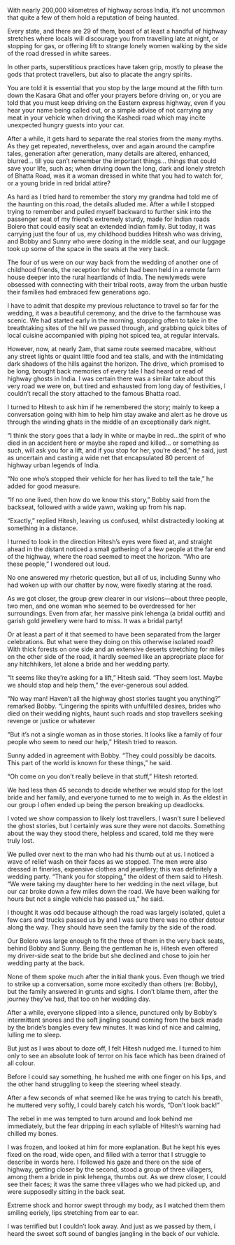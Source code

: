 With nearly 200,000 kilometres of highway across India, it’s not uncommon that quite a few of them hold a reputation of being haunted.

Every state, and there are 29 of them, boast of at least a handful of highway stretches where locals will discourage you from travelling late at night, or stopping for gas, or offering lift to strange lonely women walking by the side of the road dressed in white sarees.

In other parts, superstitious practices have taken grip, mostly to please the gods that protect travellers, but also to placate the angry spirits.

You are told it is essential that you stop by the large mound at the fifth turn down the Kasara Ghat and offer your prayers before driving on, or you are told that you must keep driving on the Eastern express highway, even if you hear your name being called out, or a simple advise of not carrying any meat in your vehicle when driving the Kashedi road which may incite unexpected hungry guests into your car.

After a while, it gets hard to separate the real stories from the many myths. As they get repeated, nevertheless, over and again around the campfire tales, generation after generation, many details are altered, enhanced, blurred… till you can’t remember the important things… things that could save your life, such as; when driving down the long, dark and lonely stretch of Bhatta Road, was it a woman dressed in white that you had to watch for, or a young bride in red bridal attire?

As hard as I tried hard to remember the story my grandma had told me of the haunting on this road, the details alluded me. After a while I stopped trying to remember and pulled myself backward to further sink into the passenger seat of my friend’s extremely sturdy, made for Indian roads Bolero that could easily seat an extended Indian family. But today, it was carrying just the four of us, my childhood buddies Hitesh who was driving, and Bobby and Sunny who were dozing in the middle seat, and our luggage took up some of the space in the seats at the very back.

The four of us were on our way back from the wedding of another one of childhood friends, the reception for which had been held in a remote farm house deeper into the rural heartlands of India. The newlyweds were obsessed with connecting with their tribal roots, away from the urban hustle their families had embraced few generations ago.

I have to admit that despite my previous reluctance to travel so far for the wedding,  it was a beautiful ceremony, and the drive to the farmhouse was scenic. We had started early in the morning, stopping often to take in the breathtaking sites of the hill we passed through, and grabbing quick bites of local cuisine accompanied with piping hot spiced tea, at regular intervals.

However, now, at nearly 2am, that same route seemed macabre, without any street lights or quaint little food and tea stalls, and with the intimidating dark shadows of the hills against the horizon. The drive, which promised to be long, brought back memories of every tale I had heard or read of highway ghosts in India. I was certain there was a similar take about this very road we were on, but tired and exhausted from long day of festivities, I couldn’t recall the story attached to the famous Bhatta road.

I turned to Hitesh to ask him if he remembered the story; mainly to keep a conversation going with him to help him stay awake and alert as he drove us through the winding ghats in the middle of an exceptionally dark night.

“I think the story goes that a lady in white or maybe in red…the spirit of who died in an accident here or maybe she raped and killed… or something as such, will ask you for a lift, and if you stop for her, you’re dead,” he said, just as uncertain and casting a wide net that encapsulated 80 percent of highway urban legends of India.

“No one who’s stopped their vehicle for her has lived to tell the tale,” he added for good measure.

“If no one lived, then how do we know this story,” Bobby said from the backseat, followed with a wide yawn, waking up from his nap.

“Exactly,” replied Hitesh, leaving us confused, whilst distractedly looking at something in a distance.

I turned to look in the direction Hitesh’s eyes were fixed at, and straight ahead in the distant noticed a small gathering of a few people at the far end of the highway, where the road seemed to meet the horizon. “Who are these people,” I wondered out loud.

No one answered my rhetoric question, but all of us, including Sunny who had woken up with our chatter by now, were fixedly staring at the road.

As we got closer, the group grew clearer in our visions—about three people, two men, and one woman who seemed to be overdressed for her surroundings. Even from afar, her massive pink lehenga (a bridal outfit) and garish gold jewellery were hard to miss. It was a bridal party!

Or at least a part of it that seemed to have been separated from the larger celebrations. But what were they doing on this otherwise isolated road? With thick forests on one side and an extensive deserts stretching for miles on the other side of the road, it hardly seemed like an appropriate place for any hitchhikers, let alone a bride and her wedding party.

“It seems like they’re asking for a lift,” Hitesh said. “They seem lost. Maybe we should stop and help them,” the ever-generous soul added.

“No way man! Haven’t all the highway ghost stories taught you anything?” remarked Bobby. “Lingering the spirits with unfulfilled desires, brides who died on their wedding nights, haunt such roads and stop travellers seeking revenge or justice or whatever

“But it’s not a single woman as in those stories. It looks like a family of four people who seem to need our help,” Hitesh tried to reason.

Sunny added in agreement with Bobby. “They could possibly be dacoits. This part of the world is known for these things,” he said.

“Oh come on you don’t really believe in that stuff,” Hitesh retorted.

We had less than 45 seconds to decide whether we would stop for the lost bride and her family, and everyone turned to me to weigh in. As the eldest in our group I often ended up being the person breaking up deadlocks.

I voted we show compassion to likely lost travellers. I wasn’t sure I believed the ghost stories, but I certainly was sure they were not dacoits. Something about the way they stood there, helpless and scared, told me they were truly lost.

We pulled over next to the man who had his thumb out at us. I noticed a wave of relief wash on their faces as we stopped.  The men were also dressed in fineries, expensive clothes and jewellery; this was definitely a wedding party. “Thank you for stopping,” the oldest of them said to Hitesh. “We were taking my daughter here to her wedding in the next village, but our car broke down a few miles down the road. We have been walking for hours but not a single vehicle has passed us,” he said.

I thought it was odd because although the road was largely isolated, quiet a few cars and trucks passed us by and I was sure there was no other detour along the way. They should have seen the family by the side of the road.

Our Bolero was large enough to fit the three of them in the very back seats, behind Bobby and Sunny. Being the gentleman he is, Hitesh even offered my driver-side seat to the bride but she declined and chose to join her wedding party at the back.

None of them spoke much after the initial thank yous. Even though we tried to strike up a conversation, some more excitedly than others (re: Bobby), but the family answered in grunts and sighs. I don’t blame them, after the journey they’ve had, that too on her wedding day.

After a while, everyone slipped into a silence, punctured only by Bobby’s intermittent snores and the soft jingling sound coming from the back made by the bride’s bangles every few minutes. It was kind of nice and calming, lulling me to sleep.

But just as I was about to doze off, I felt Hitesh nudged me. I turned to him only to see an absolute look of terror on his face which has been drained of all colour.

Before I could say something, he hushed me with one finger on his lips, and the other hand struggling to keep the steering wheel steady.

After a few seconds of what seemed like he was trying to catch his breath, he muttered very softly, I could barely catch his words, “Don’t look back!”

The rebel in me was tempted to turn around and look behind me immediately, but the fear dripping in each syllable of Hitesh’s warning had chilled my bones.

I was frozen, and looked at him for more explanation. But he kept his eyes fixed on the road, wide open, and filled with a terror that I struggle to describe in words here. I followed his gaze and there on the side of highway, getting closer by the second, stood a group of three villagers, among them a bride in pink lehenga, thumbs out. As we drew closer, I could see their faces; it was the same three villages who we had picked up, and were supposedly sitting in the back seat.

Extreme shock and horror swept through my body, as I watched them them smiling eeriely, lips stretching from ear to ear.

I was terrified but I couldn’t look away. And just as we passed by them, i heard the sweet soft sound of bangles jangling in the back of our vehicle.